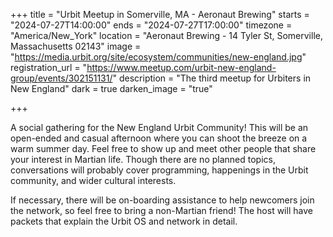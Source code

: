 +++ title = "Urbit Meetup in Somerville, MA - Aeronaut Brewing" starts = "2024-07-27T14:00:00" ends = "2024-07-27T17:00:00" timezone = "America/New_York" location = "Aeronaut Brewing - 14 Tyler St, Somerville, Massachusetts 02143" image = "https://media.urbit.org/site/ecosystem/communities/new-england.jpg" registration_url = "https://www.meetup.com/urbit-new-england-group/events/302151131/" description = "The third meetup for Urbiters in New England" dark = true darken_image = "true"

+++

A social gathering for the New England Urbit Community! This will be an open-ended and casual afternoon where you can shoot the breeze on a warm summer day. Feel free to show up and meet other people that share your interest in Martian life. Though there are no planned topics, conversations will probably cover programming, happenings in the Urbit community, and wider cultural interests. 

If necessary, there will be on-boarding assistance to help newcomers join the network, so feel free to bring a non-Martian friend! The host will have packets that explain the Urbit OS and network in detail.

